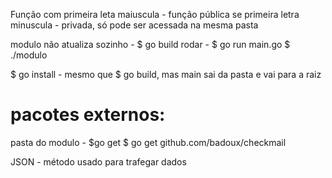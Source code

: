 Função com primeira leta maiuscula - função pública
se primeira letra minuscula - privada, só pode ser acessada na mesma pasta

modulo não atualiza sozinho - $ go build
rodar - $ go run main.go
        $ ./modulo

$ go install - mesmo que $ go build, mas main sai da pasta e vai para a raiz

# pacotes externos:
pasta do modulo - $go get <url>
                  $ go get github.com/badoux/checkmail


JSON - método usado para trafegar dados
